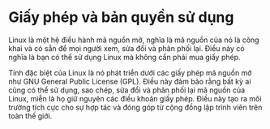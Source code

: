 # Giấy phép và bản quyền sử dụng 
Linux là một hệ điều hành mã nguồn mở, nghĩa là mã nguồn của nó là công khai và có sẵn để mọi người xem, sửa đổi và phân phối lại. Điều này có nghĩa là bạn có thể sử dụng Linux mà không cần phải mua giấy phép.

Tính đặc biệt của Linux là nó phát triển dưới các giấy phép mã nguồn mở như GNU General Public License (GPL). Điều này đảm bảo rằng bất kỳ ai cũng có thể sử dụng, sao chép, sửa đổi và phân phối lại mã nguồn của Linux, miễn là họ giữ nguyên các điều khoản giấy phép. Điều này tạo ra môi trường tích cực cho sự hợp tác và đóng góp từ cộng đồng lập trình viên trên toàn thế giới.